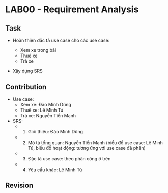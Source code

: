 # LAB00 - Requirement Analysis
## Task
- Hoàn thiện đặc tả use case cho các use case: 
  + Xem xe trong bãi
  + Thuê xe
  + Trả xe

- Xây dựng SRS

## Contribution
- Use case:
  + Xem xe: Đào Minh Dũng
  + Thuê xe: Lê Minh Tú
  + Trả xe: Nguyễn Tiến Mạnh
- SRS:
  + 1. Giới thiệu: Đào Minh Dũng
  + 2. Mô tả tổng quan: Nguyễn Tiến Mạnh 
(biểu đồ use case: Lê Minh Tú, biểu đồ hoạt động: tương ứng với use case đã phân)
  + 3. Đặc tả use case: theo phân công ở trên
  + 4. Yêu cầu khác: Lê Minh Tú

## Revision

